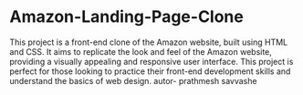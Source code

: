 # Amazon-Landing-Page-Clone
This project is a front-end clone of the Amazon website, built using HTML and CSS. It aims to replicate the look and feel of the Amazon website, providing a visually appealing and responsive user interface. This project is perfect for those looking to practice their front-end development skills and understand the basics of web design.
autor- prathmesh savvashe
